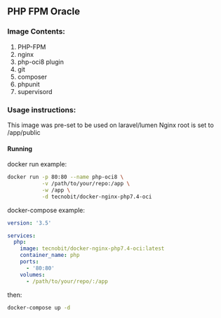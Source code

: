 ## PHP FPM Oracle

### Image Contents:

1. PHP-FPM
1. nginx
1. php-oci8 plugin
1. git
1. composer
1. phpunit
1. supervisord

### Usage instructions:

This image was pre-set to be used on laravel/lumen
Nginx root is set to /app/public

#### Running

docker run example:

```bash
docker run -p 80:80 --name php-oci8 \
           -v /path/to/your/repo:/app \
           -w /app \
           -d tecnobit/docker-nginx-php7.4-oci
```

docker-compose example:

```yml
version: '3.5'

services:
  php:
    image: tecnobit/docker-nginx-php7.4-oci:latest
    container_name: php
    ports:
      - '80:80'
    volumes:
      - /path/to/your/repo/:/app
```

then:

```bash
docker-compose up -d
```
